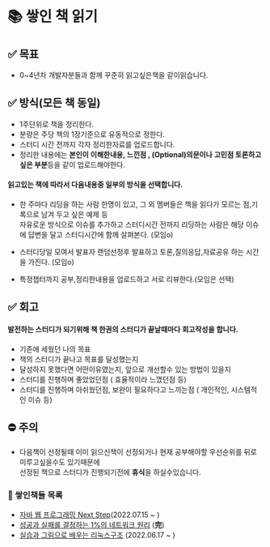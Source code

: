 # 📚 쌓인 책 읽기

## ✅ 목표
- 0~4년차 개발자분들과 함께 꾸준히 읽고싶은책을 같이읽습니다.

## ✅ 방식(모든 책 동일)
- 1주단위로 책을 정리한다.
- 분량은 주당 책의 1장기준으로 유동적으로 정한다.
- 스터디 시간 전까지 각자 정리한자료를 업로드합니다.
- 정리한 내용에는 **본인이 이해한내용, 느낀점 , (Optional)의문이나 고민점 토론하고싶은 부분**등을 같이 업로드해야한다.

#### 읽고있는 책에 따라서 다음내용중 일부의 방식을 선택합니다.

 - 한 주마다 리딩을 하는 사람 한명이 있고, 그 외 멤버들은 책을 읽다가 모르는 점,기록으로 남겨 두고 싶은 예제 등  
 자유로운 방식으로 이슈를 추가하고 스터디시간 전까지 리딩하는 사람은 해당 이슈에 답변을 달고 스터디시간에 함께 살펴본다. (모임o)

- 스터디당일 모여서 발표자 랜덤선정후 발표하고 토론,질의응답,자료공유 하는 시간을 가진다. (모임o)

- 특정챕터까지 공부,정리한내용을 업로드하고 서로 리뷰한다.(모임은 선택)


## ✅ 회고
#### 발전하는 스터디가 되기위해 책 한권의 스터디가 끝날때마다 회고작성을 합니다.
- 기존에 세웠던 나의 목표
- 책의 스터디가 끝나고 목표를 달성했는지
- 달성하지 못했다면 어떤이유였는지, 앞으로 개선할수 있는 방법이 있을지
- 스터디를 진행하며 좋았었던점 ( 효율적이라 느꼈던점 등)
- 스터디를 진행하며 아쉬웠던점, 보완이 필요하다고 느끼는점 ( 개인적인, 시스템적인 이슈 등)

## ⛔ 주의
- 다음책이 선정될때 이미 읽으신책이 선정되거나 현재 공부해야할 우선순위를 뒤로 미루고싶을수도 있기때문에  
선정된 책으로 스터디가 진행되기전에 **휴식**을 하실수있습니다.  


### 🛒 쌓인책들 목록
- [자바 웹 프로그래밍 Next Step](https://github.com/Stacked-Book/javaweb-nextstep-book-study)(2022.07.15 ~ )
- [성공과 실패를 결정하는 1%의 네트워크 원리](https://github.com/Stacked-Book/network) (**完**)
- [실습과 그림으로 배우는 리눅스구조](https://github.com/Stacked-Book/os-hardware) (2022.06.17 ~ )

